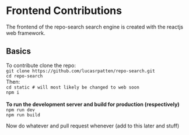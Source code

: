 # Frontend Contributions
The frontend of the repo-search search engine is created with the reactjs web framework.

## Basics
To contribute clone the repo:</br>
`git clone https://github.com/lucasrpatten/repo-search.git`</br>
`cd repo-search`</br>
Then:</br>
`cd static # will most likely be changed to web soon`</br>
`npm i`</br>
</br>
**To run the development server and build for production (respectively)**</br>
`npm run dev`</br>
`npm run build`</br>

Now do whatever and pull request whenever (add to this later and stuff)
